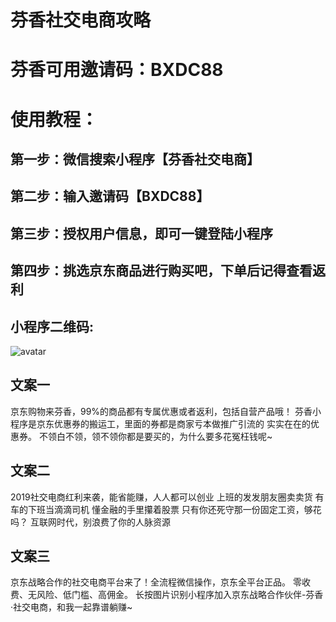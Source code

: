 # 芬香社交电商攻略
# 芬香可用邀请码：BXDC88
# 使用教程：
## 第一步：微信搜索小程序【芬香社交电商】
## 第二步：输入邀请码【BXDC88】
## 第三步：授权用户信息，即可一键登陆小程序
## 第四步：挑选京东商品进行购买吧，下单后记得查看返利

## 小程序二维码:
![avatar](./images/微信图片_20190124002916.jpg)

## 文案一
京东购物来芬香，99%的商品都有专属优惠或者返利，包括自营产品哦！
芬香小程序是京东优惠券的搬运工，里面的券都是商家亏本做推广引流的 实实在在的优惠券。
不领白不领，领不领你都是要买的，为什么要多花冤枉钱呢~

## 文案二
2019社交电商红利来袭，能省能赚，人人都可以创业
上班的发发朋友圈卖卖货
有车的下班当滴滴司机
懂金融的手里攥着股票
只有你还死守那一份固定工资，够花吗？
互联网时代，别浪费了你的人脉资源

## 文案三
京东战略合作的社交电商平台来了！全流程微信操作，京东全平台正品。
零收费、无风险、低门槛、高佣金。
长按图片识别小程序加入京东战略合作伙伴-芬香·社交电商，和我一起靠谱躺赚~
